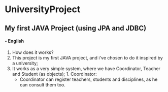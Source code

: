 # UniversityProject
## My first JAVA Project (using JPA and JDBC)

#### - English

1. How does it works?
  1.  This project is my first JAVA project, and i've chosen to do it inspired by a university;
  2.  It works as a very simple system, where we have Coordinator, Teacher and Student (as objects);
    1.  Coordinator:
      *  Coordinator can register teachers, students and disciplines, as he can consult them too.
